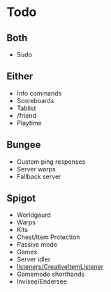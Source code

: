 # Todo

## Both

- Sudo

## Either

- Info commands
- Scoreboards
- Tablist
- /friend
- Playtime

## Bungee

- Custom ping responses
- Server warps
- Fallback server

## Spigot

- Worldgaurd
- Warps
- Kits
- Chest/Item Protection
- Passive mode
- Games
- Server idler
- [listeners/CreativeItemListener](https://github.com/EverCraftMC/EverCraft/blob/main/Spigot/src/main/java/io/github/evercraftmc/evercraft/spigot/listeners/CreativeItemListener.java)
- Gamemode shorthands
- Invisee/Endersee